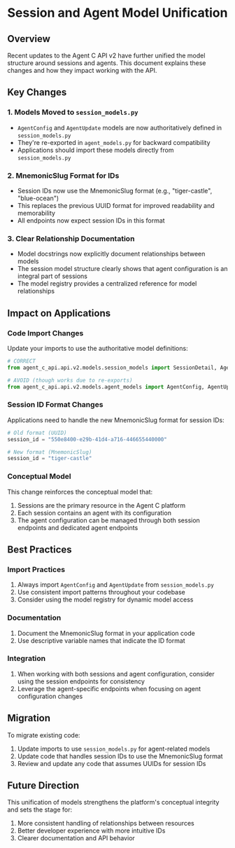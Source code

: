 # Session and Agent Model Unification

## Overview

Recent updates to the Agent C API v2 have further unified the model structure around sessions and agents. This document explains these changes and how they impact working with the API.

## Key Changes

### 1. Models Moved to `session_models.py`

- `AgentConfig` and `AgentUpdate` models are now authoritatively defined in `session_models.py`
- They're re-exported in `agent_models.py` for backward compatibility
- Applications should import these models directly from `session_models.py`

### 2. MnemonicSlug Format for IDs

- Session IDs now use the MnemonicSlug format (e.g., "tiger-castle", "blue-ocean")
- This replaces the previous UUID format for improved readability and memorability
- All endpoints now expect session IDs in this format

### 3. Clear Relationship Documentation

- Model docstrings now explicitly document relationships between models
- The session model structure clearly shows that agent configuration is an integral part of sessions
- The model registry provides a centralized reference for model relationships

## Impact on Applications

### Code Import Changes

Update your imports to use the authoritative model definitions:

```python
# CORRECT
from agent_c_api.api.v2.models.session_models import SessionDetail, AgentConfig, AgentUpdate

# AVOID (though works due to re-exports)
from agent_c_api.api.v2.models.agent_models import AgentConfig, AgentUpdate
```

### Session ID Format Changes

Applications need to handle the new MnemonicSlug format for session IDs:

```python
# Old format (UUID)
session_id = "550e8400-e29b-41d4-a716-446655440000"

# New format (MnemonicSlug)
session_id = "tiger-castle"
```

### Conceptual Model

This change reinforces the conceptual model that:

1. Sessions are the primary resource in the Agent C platform
2. Each session contains an agent with its configuration
3. The agent configuration can be managed through both session endpoints and dedicated agent endpoints

## Best Practices

### Import Practices

1. Always import `AgentConfig` and `AgentUpdate` from `session_models.py`
2. Use consistent import patterns throughout your codebase
3. Consider using the model registry for dynamic model access

### Documentation

1. Document the MnemonicSlug format in your application code
2. Use descriptive variable names that indicate the ID format

### Integration

1. When working with both sessions and agent configuration, consider using the session endpoints for consistency
2. Leverage the agent-specific endpoints when focusing on agent configuration changes

## Migration

To migrate existing code:

1. Update imports to use `session_models.py` for agent-related models
2. Update code that handles session IDs to use the MnemonicSlug format
3. Review and update any code that assumes UUIDs for session IDs

## Future Direction

This unification of models strengthens the platform's conceptual integrity and sets the stage for:

1. More consistent handling of relationships between resources
2. Better developer experience with more intuitive IDs
3. Clearer documentation and API behavior